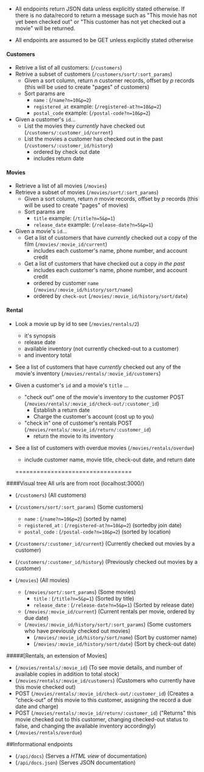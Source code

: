 - All endpoints return JSON data unless explicitly stated otherwise. If there is no data/record to return a message such as "This movie has not yet been checked out" or "This customer has not yet checked out a movie" will be returned.

- All endpoints are assumed to be GET unless explicitly stated otherwise

#### Customers
- Retrive a list of all customers: (`/customers`)
- Retrive a subset of customers (`/customers/sort/:sort_params`)
  - Given a sort column, return _n_ customer records, offset by _p_ records (this will be used to create "pages" of customers)
  - Sort params are
    - `name` : (`/name?n=10&p=2`)
    - `registered_at` example: (`/registered-at?n=10&p=2`)
    - `postal_code` example: (`/postal-code?n=10&p=2`)
- Given a customer's `id`...
  - List the movies they _currently_ have checked out (`/customers/:customer_id/current`)
  - List the movies a customer has checked out in the past (`/customers/:customer_id/history`)
    - ordered by check out date
    - includes return date

#### Movies
- Retrieve a list of all movies (`/movies`)
- Retrieve a subset of movies (`/movies/sort/:sort_params`)
  - Given a sort column, return _n_ movie records, offset by _p_ records (this will be used to create "pages" of movies)
  - Sort params are
    - `title` example: (`/title?n=5&p=1`)
    - `release_date` example: (`/release-date?n=5&p=1`)
- Given a movie's `id`...
  - Get a list of customers that have _currently_ checked out a copy of the film (`/movies/:movie_id/current`)
    - includes each customer's name, phone number, and account credit
  - Get a list of customers that have checked out a copy _in the past_
    - includes each customer's name, phone number, and account credit
    - ordered by customer `name` (`/movies/:movie_id/history/sort/name`)
    - ordered by `check-out` (`/movies/:movie_id/history/sort/date`)

#### Rental
- Look a movie up by id to see (`/movies/rentals/2`)
  - it's synopsis
  - release date
  - available inventory (not currently checked-out to a customer)
  - and inventory total
- See a list of customers that have _currently_ checked out any of the movie's inventory (`/movies/rentals/:movie_id/customers`)
- Given a customer's `id` and a movie's `title` ...
  - "check out" one of the movie's inventory to the customer  POST (`/movies/rentals/:movie_id/check-out/:customer_id`)
    - Establish a return date
    - Charge the customer's account (cost up to you)
  - "check in" one of customer's rentals POST (`/movies/rentals/:movie_id/return/:customer_id`)
    - return the movie to its inventory
- See a list of customers with overdue movies (`/movies/rentals/overdue`)
  - include customer name, movie title, check-out date, and return date

  =================================

####Visual tree
All urls are from root (localhost:3000/)

- (`/customers`) (All customers)
 - (`/customers/sort/:sort_params`) (Some customers)
    + `name` : (`/name?n=10&p=2`) (sorted by name)
    + `registered_at` : (`/registered-at?n=10&p=2`) (sortedby join date)
    + `postal_code` : (`/postal-code?n=10&p=2`) (sorted by location)
  - (`/customers/:customer_id/current`) (Currently checked out movies by a customer)
  - (`/customers/:customer_id/history`) (Previously checked out movies by a customer)


- (`/movies`) (All movies)
  - (`/movies/sort/:sort_params`) (Some movies)
    + `title` : (`/title?n=5&p=1`) (Sorted by title)
    + `release_date` : (`/release-date?n=5&p=1`) (Sorted by release date)
  - (`/movies/:movie_id/current`) (Current rentals per movie, ordered by due date)
  - (`/movies/:movie_id/history/sort/:sort_params`) (Some customers who have previously checked out movies)
    + (`/movies/:movie_id/history/sort/name`) (Sort by customer name)
    + (`/movies/:movie_id/history/sort/date`) (Sort by check-out date)

#####[Rentals, an extension of Movies]
  - (`/movies/rentals/:movie_id`) (To see movie details, and number of available copies in addition to total stock)
  - (`/movies/rentals/:movie_id/customers`) (Customers who currently have this movie checked out)
  - POST (`/movies/rentals/:movie_id/check-out/:customer_id`) (Creates a "check-out" of this movie to this customer, assigning the record a due date and charge)
  - POST (`/movies/rentals/:movie_id/return/:customer_id`) ("Returns" this movie checked out to this customer, changing checked-out status to false, and changing the available inventory accordingly)
  - (`/movies/rentals/overdue`)

##Informational endpoints
- (`/api/docs`) (Serves a *HTML view* of documentation)
- (`/api/docs.json`) (Serves JSON documentation)
